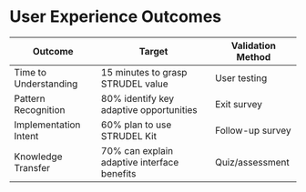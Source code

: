 # User Experience Outcomes

| Outcome               | Target                                      | Validation Method |
| --------------------- | ------------------------------------------- | ----------------- |
| Time to Understanding | 15 minutes to grasp STRUDEL value           | User testing      |
| Pattern Recognition   | 80% identify key adaptive opportunities     | Exit survey       |
| Implementation Intent | 60% plan to use STRUDEL Kit                 | Follow-up survey  |
| Knowledge Transfer    | 70% can explain adaptive interface benefits | Quiz/assessment   |

